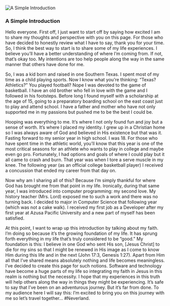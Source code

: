 ![A Simple Introduction](/images/neverland.jpg)

### A Simple Introduction

Hello everyone. First off, I just want to start off by saying how excited I am to share my thoughts and perspective with you on this page. For those who have decided to honestly review what I have to say, thank you for your time. So, I think the best way to start is to share some of my life experiences. I believe you’ll have a better understanding of where I’m coming from. If not, that’s okay too. My intentions are too help people along the way in the same manner that others have done for me.

So, I was a kid born and raised in one Southern Texas. I spent most of my time as a child playing sports. Now I know what you’re thinking: “Texas? Athletics?” You played football? Nope I was devoted to the game of basketball. I have an old brother who fell in love with the game and I followed in his footsteps. Before long I found myself with a scholarship at the age of 15, going to a preparatory boarding school on the east coast just to play and attend school. I have a father and mother who have not only supported me in my passions but pushed me to be the best I could be. 

Hooping was everything to me. It’s where I not only found fun and joy but a sense of worth. It’s where I placed my identity. I grew up in a Christian home so I was always aware of God and believed in His existence but that was it. Fasting forward to my senior year in high school. I was 18. For those who have spent time in the athletic world, you’ll know that this year is one of the most critical seasons for an athlete who wants to play in college and maybe even go pro. Fortunately, I had options and goals of where I could play but it all came to crash and burn. That year was when I tore a serve muscle in my knee. The following year (as an official college basketball player) I received a concussion that ended my career from that day on.

Now why am I sharing all of this? Because I’m simply thankful for where God has brought me from that point in my life. Ironically, during that same year, I was introduced into computer programming: my second love. My history teacher (Mrs. Lord) exposed me to such a work and there was no turning back. I decided to major in Computer Science that following year (which was not a cake walk). I received my first job as a Developer after my first year at Azusa Pacific University and a new part of myself has been satisfied. 

At this point, I want to wrap up this introduction by talking about my faith. I’m doing so because it’s the growing foundation of my life. It has sprung forth everything in my life that’s truly considered to be “good.” My foundation is this: I believe in one God who sent His son, [Jesus Christ] to die for my sins so that I might be renewed in His image as I come to know Him during this life and in the next (John 17:3, Genesis 1:27). Apart from Him all that I’ve shared means absolutely nothing and life becomes meaningless. I’ve decided to create this page for such notions. Software and technology have become a huge parts of my life so integrating my faith in Jesus in this realm is nothing but the necessity. I hope that my experiences in this truth will help others along the way in things they might be experiencing. It’s safe to say that I’ve been on an adventurous journey. But it’s far from done. To my audience here I will say this: I’m excited to bring you on this journey with me so let’s travel together... #Neverland.



